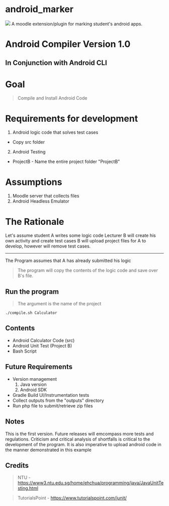 # android_marker 
<a href="https://travis-ci.com/github/OpenSauce-Wits/android_marker/builds/161445112"><img src="https://travis-ci.com/OpenSauce-Wits/android_marker.svg?branch=master"></a>
A moodle extension/plugin for marking student's android apps.

# Android Compiler Version 1.0

## In Conjunction with Android CLI

# Goal
> Compile and Install Android Code 

# Requirements for development
1. Android logic code that solves test cases
 * Copy src folder
2. Android Testing
 * ProjectB - Name the entire project folder "ProjectB"
 

# Assumptions
1. Moodle server that collects files
2. Android Headless Emulator

# The Rationale 
Let's assume student A writes some logic code
Lecturer B will create his own activity and create test cases
B will upload project files for A to develop, however will remove test cases.
***
The Program assumes that A has already submitted his logic

> The program will copy the contents of the logic code and save over B's file.


## Run the program
> The argument is the name of the project

`./compile.sh Calculator`

## Contents

* Android Calculator Code (src)
* Android Unit Test (Project B)
* Bash Script

## Future Requirements
* Version management
  1. Java version
  2. Android SDK
* Gradle Build UI/Instrumentation tests
* Collect outputs from the "outputs" directory
* Run php file to submit/retrieve zip files


## Notes
This is the first version. Future releases will emcompass more tests and regulations.
Criticism and critical analysis of shortfalls is critical to the development of the program.
It is also imperative to upload android code in the manner demonstrated in this example



## Credits 
> NTU - https://www3.ntu.edu.sg/home/ehchua/programming/java/JavaUnitTesting.html

> TutorialsPoint - https://www.tutorialspoint.com/junit/


